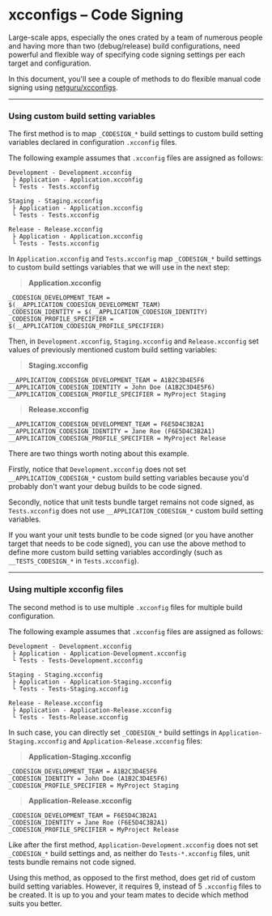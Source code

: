 # xcconfigs – Code Signing

Large-scale apps, especially the ones crated by a team of numerous people and having more than two (debug/release) build configurations, need powerful and flexible way of specifying code signing settings per each target and configuration.

In this document, you'll see a couple of methods to do flexible manual code signing using [netguru/xcconfigs](https://github.com/netguru/xcconfigs).

---

### Using custom build setting variables

The first method is to map `_CODESIGN_*` build settings to custom build setting variables declared in configuration `.xcconfig` files.

The following example assumes that `.xcconfig` files are assigned as follows:

```none
Development - Development.xcconfig
 ├ Application - Application.xcconfig
 └ Tests - Tests.xcconfig

Staging - Staging.xcconfig
 ├ Application - Application.xcconfig
 └ Tests - Tests.xcconfig

Release - Release.xcconfig
 ├ Application - Application.xcconfig
 └ Tests - Tests.xcconfig
```

In `Application.xcconfig` and `Tests.xcconfig` map `_CODESIGN_*` build settings to custom build settings variables that we will use in the next step:

>**Application.xcconfig**

```none
_CODESIGN_DEVELOPMENT_TEAM = $(__APPLICATION_CODESIGN_DEVELOPMENT_TEAM)
_CODESIGN_IDENTITY = $(__APPLICATION_CODESIGN_IDENTITY)
_CODESIGN_PROFILE_SPECIFIER = $(__APPLICATION_CODESIGN_PROFILE_SPECIFIER)
```

Then, in `Development.xcconfig`, `Staging.xcconfig` and `Release.xcconfig` set values of previously mentioned custom build setting variables:

>**Staging.xcconfig**

```none
__APPLICATION_CODESIGN_DEVELOPMENT_TEAM = A1B2C3D4E5F6
__APPLICATION_CODESIGN_IDENTITY = John Doe (A1B2C3D4E5F6)
__APPLICATION_CODESIGN_PROFILE_SPECIFIER = MyProject Staging
```

>**Release.xcconfig**

```none
__APPLICATION_CODESIGN_DEVELOPMENT_TEAM = F6E5D4C3B2A1
__APPLICATION_CODESIGN_IDENTITY = Jane Roe (F6E5D4C3B2A1)
__APPLICATION_CODESIGN_PROFILE_SPECIFIER = MyProject Release
```

There are two things worth noting about this example.

Firstly, notice that `Development.xcconfig` does not set `__APPLICATION_CODESIGN_*` custom build setting variables because you'd probably don't want your debug builds to be code signed.

Secondly, notice that unit tests bundle target remains not code signed, as `Tests.xcconfig` does not use `__APPLICATION_CODESIGN_*` custom build setting variables.

If you want your unit tests bundle to be code signed (or you have another target that needs to be code signed), you can use the above method to define more custom build setting variables accordingly (such as `__TESTS_CODESIGN_*` in `Tests.xcconfig`).

---

### Using multiple xcconfig files

The second method is to use multiple `.xcconfig` files for multiple build configuration.

The following example assumes that `.xcconfig` files are assigned as follows:

```none
Development - Development.xcconfig
 ├ Application - Application-Development.xcconfig
 └ Tests - Tests-Development.xcconfig

Staging - Staging.xcconfig
 ├ Application - Application-Staging.xcconfig
 └ Tests - Tests-Staging.xcconfig

Release - Release.xcconfig
 ├ Application - Application-Release.xcconfig
 └ Tests - Tests-Release.xcconfig
```

In such case, you can directly set `_CODESIGN_*` build settings in `Application-Staging.xcconfig` and `Application-Release.xcconfig` files:

>**Application-Staging.xcconfig**

```none
_CODESIGN_DEVELOPMENT_TEAM = A1B2C3D4E5F6
_CODESIGN_IDENTITY = John Doe (A1B2C3D4E5F6)
_CODESIGN_PROFILE_SPECIFIER = MyProject Staging
```

>**Application-Release.xcconfig**

```none
_CODESIGN_DEVELOPMENT_TEAM = F6E5D4C3B2A1
_CODESIGN_IDENTITY = Jane Roe (F6E5D4C3B2A1)
_CODESIGN_PROFILE_SPECIFIER = MyProject Release
```

Like after the first method, `Application-Development.xcconfig` does not set `_CODESIGN_*` build settings and, as neither do `Tests-*.xcconfig` files, unit tests bundle remains not code signed.

Using this method, as opposed to the first method, does get rid of custom build setting variables. However, it requires 9, instead of 5 `.xcconfig` files to be created. It is up to you and your team mates to decide which method suits you better.
